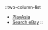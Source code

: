 ::two-column-list
* [PlayAsia](https://www.play-asia.com/neon-genesis-evangelion-shito-ikusei/13/70150c)
* [Search eBay](https://www.ebay.com/sch?&_nkw=Evangelion+Shito+Ikusei)
::
